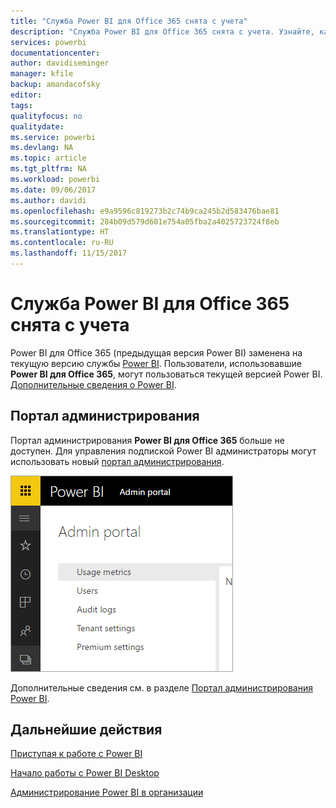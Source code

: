 ```yaml
---
title: "Служба Power BI для Office 365 снята с учета"
description: "Служба Power BI для Office 365 снята с учета. Узнайте, как использовать и администрировать текущую версию Power BI."
services: powerbi
documentationcenter: 
author: davidiseminger
manager: kfile
backup: amandacofsky
editor: 
tags: 
qualityfocus: no
qualitydate: 
ms.service: powerbi
ms.devlang: NA
ms.topic: article
ms.tgt_pltfrm: NA
ms.workload: powerbi
ms.date: 09/06/2017
ms.author: davidi
ms.openlocfilehash: e9a9596c819273b2c74b9ca245b2d583476bae81
ms.sourcegitcommit: 284b09d579d601e754a05fba2a4025723724f8eb
ms.translationtype: HT
ms.contentlocale: ru-RU
ms.lasthandoff: 11/15/2017
---
```

# <a name="power-bi-for-office-365-is-retired"></a>Служба Power BI для Office 365 снята с учета
Power BI для Office 365 (предыдущая версия Power BI) заменена на текущую версию службы [Power BI](https://powerbi.microsoft.com). Пользователи, использовавшие **Power BI для Office 365**, могут пользоваться текущей версией Power BI. [Дополнительные сведения о Power BI](service-get-started.md).

## <a name="the-admin-portal"></a>Портал администрирования
Портал администрирования **Power BI для Office 365** больше не доступен. Для управления подпиской Power BI администраторы могут использовать новый [портал администрирования](https://app.powerbi.com/admin-portal).

![](media/service-admin-o365portal-retired/powerbi-admin-landing-page.png)

Дополнительные сведения см. в разделе [Портал администрирования Power BI](service-admin-portal.md).

## <a name="next-steps"></a>Дальнейшие действия
[Приступая к работе с Power BI](service-get-started.md)

[Начало работы с Power BI Desktop](desktop-getting-started.md)

[Администрирование Power BI в организации](service-admin-administering-power-bi-in-your-organization.md)